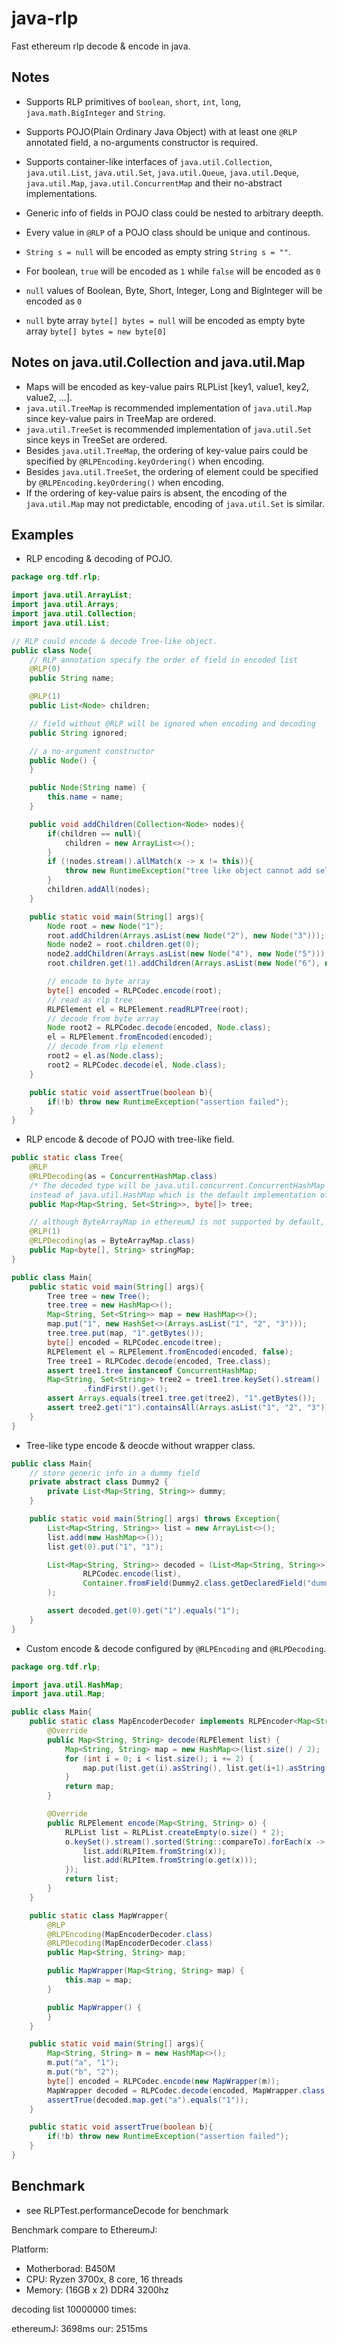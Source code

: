 # java-rlp

Fast ethereum rlp decode & encode in java.

## Notes

- Supports RLP primitives of ```boolean```, ```short```, ```int```, ```long```, ```java.math.BigInteger``` and ```String```.
- Supports POJO(Plain Ordinary Java Object) with at least one ```@RLP``` annotated field, a no-arguments constructor is required.
- Supports container-like interfaces of ```java.util.Collection```, ```java.util.List```, ```java.util.Set```, ```java.util.Queue```, ```java.util.Deque```, ```java.util.Map```, ```java.util.ConcurrentMap``` and their no-abstract implementations.
- Generic info of fields in POJO class could be nested to arbitrary deepth.
- Every value in ```@RLP``` of a POJO class should be unique and continous.

- ```String s = null``` will be encoded as empty string ```String s = ""```.
- For boolean, ```true``` will be encoded as ```1``` while ```false``` will be encoded as ```0```
- ```null``` values of Boolean, Byte, Short, Integer, Long and BigInteger will be encoded as ```0```
- ```null``` byte array ```byte[] bytes = null``` will be encoded as empty byte array ```byte[] bytes = new byte[0]```

## Notes on java.util.Collection and java.util.Map

- Maps will be encoded as key-value pairs RLPList [key1, value1, key2, value2, ...].
- ```java.util.TreeMap``` is recommended implementation of ```java.util.Map``` since key-value pairs in TreeMap are ordered.
- ```java.util.TreeSet``` is recommended implementation of ```java.util.Set``` since keys in TreeSet are ordered.
- Besides ```java.util.TreeMap```, the ordering of key-value pairs could be specified by ```@RLPEncoding.keyOrdering()``` when encoding.
- Besides ```java.util.TreeSet```, the ordering of element could be specified by ```@RLPEncoding.keyOrdering()``` when encoding.
- If the ordering of key-value pairs is absent, the encoding of the ```java.util.Map``` may not predictable, encoding of ```java.util.Set``` is similar.

## Examples

- RLP encoding & decoding of POJO.

```java
package org.tdf.rlp;

import java.util.ArrayList;
import java.util.Arrays;
import java.util.Collection;
import java.util.List;

// RLP could encode & decode Tree-like object.
public class Node{
    // RLP annotation specify the order of field in encoded list
    @RLP(0)
    public String name;

    @RLP(1)
    public List<Node> children;

    // field without @RLP will be ignored when encoding and decoding
    public String ignored;

    // a no-argument constructor
    public Node() {
    }

    public Node(String name) {
        this.name = name;
    }

    public void addChildren(Collection<Node> nodes){
        if(children == null){
            children = new ArrayList<>();
        }
        if (!nodes.stream().allMatch(x -> x != this)){
            throw new RuntimeException("tree like object cannot add self as children");
        }
        children.addAll(nodes);
    }

    public static void main(String[] args){
        Node root = new Node("1");
        root.addChildren(Arrays.asList(new Node("2"), new Node("3")));
        Node node2 = root.children.get(0);
        node2.addChildren(Arrays.asList(new Node("4"), new Node("5")));
        root.children.get(1).addChildren(Arrays.asList(new Node("6"), new Node("7")));

        // encode to byte array
        byte[] encoded = RLPCodec.encode(root);
        // read as rlp tree
        RLPElement el = RLPElement.readRLPTree(root);
        // decode from byte array
        Node root2 = RLPCodec.decode(encoded, Node.class);
        el = RLPElement.fromEncoded(encoded);
        // decode from rlp element
        root2 = el.as(Node.class);
        root2 = RLPCodec.decode(el, Node.class);
    }

    public static void assertTrue(boolean b){
        if(!b) throw new RuntimeException("assertion failed");
    }
}
```

- RLP encode & decode of POJO with tree-like field.

```java
public static class Tree{
    @RLP
    @RLPDecoding(as = ConcurrentHashMap.class) 
    /* The decoded type will be java.util.concurrent.ConcurrentHashMap 
    instead of java.util.HashMap which is the default implementation of java.util.Map. */ 
    public Map<Map<String, Set<String>>, byte[]> tree;

    // although ByteArrayMap in ethereumJ is not supported by default, you can enable it by annotation
    @RLP(1)
    @RLPDecoding(as = ByteArrayMap.class)
    public Map<byte[], String> stringMap;
}
```    

```java
public class Main{
    public static void main(String[] args){
        Tree tree = new Tree();
        tree.tree = new HashMap<>();
        Map<String, Set<String>> map = new HashMap<>();
        map.put("1", new HashSet<>(Arrays.asList("1", "2", "3")));
        tree.tree.put(map, "1".getBytes());
        byte[] encoded = RLPCodec.encode(tree);
        RLPElement el = RLPElement.fromEncoded(encoded, false);
        Tree tree1 = RLPCodec.decode(encoded, Tree.class);
        assert tree1.tree instanceof ConcurrentHashMap;
        Map<String, Set<String>> tree2 = tree1.tree.keySet().stream()
                .findFirst().get();
        assert Arrays.equals(tree1.tree.get(tree2), "1".getBytes());
        assert tree2.get("1").containsAll(Arrays.asList("1", "2", "3"));
    }
}
```

- Tree-like type encode & deocde without wrapper class.

```java
public class Main{
    // store generic info in a dummy field
    private abstract class Dummy2 {
        private List<Map<String, String>> dummy;
    }

    public static void main(String[] args) throws Exception{
        List<Map<String, String>> list = new ArrayList<>();
        list.add(new HashMap<>());
        list.get(0).put("1", "1");

        List<Map<String, String>> decoded = (List<Map<String, String>>) RLPCodec.decodeContainer(
                RLPCodec.encode(list),
                Container.fromField(Dummy2.class.getDeclaredField("dummy"))
        );

        assert decoded.get(0).get("1").equals("1");
    }
}
```


- Custom encode & decode configured by ```@RLPEncoding``` and ```@RLPDecoding```.

```java
package org.tdf.rlp;

import java.util.HashMap;
import java.util.Map;

public class Main{
    public static class MapEncoderDecoder implements RLPEncoder<Map<String, String>>, RLPDecoder<Map<String, String>> {
        @Override
        public Map<String, String> decode(RLPElement list) {
            Map<String, String> map = new HashMap<>(list.size() / 2);
            for (int i = 0; i < list.size(); i += 2) {
                map.put(list.get(i).asString(), list.get(i+1).asString());
            }
            return map;
        }

        @Override
        public RLPElement encode(Map<String, String> o) {
            RLPList list = RLPList.createEmpty(o.size() * 2);
            o.keySet().stream().sorted(String::compareTo).forEach(x -> {
                list.add(RLPItem.fromString(x));
                list.add(RLPItem.fromString(o.get(x)));
            });
            return list;
        }
    }

    public static class MapWrapper{
        @RLP
        @RLPEncoding(MapEncoderDecoder.class)
        @RLPDecoding(MapEncoderDecoder.class)
        public Map<String, String> map;

        public MapWrapper(Map<String, String> map) {
            this.map = map;
        }

        public MapWrapper() {
        }
    }

    public static void main(String[] args){
        Map<String, String> m = new HashMap<>();
        m.put("a", "1");
        m.put("b", "2");
        byte[] encoded = RLPCodec.encode(new MapWrapper(m));
        MapWrapper decoded = RLPCodec.decode(encoded, MapWrapper.class);
        assertTrue(decoded.map.get("a").equals("1"));
    }

    public static void assertTrue(boolean b){
        if(!b) throw new RuntimeException("assertion failed");
    }
}

```

## Benchmark 

- see RLPTest.performanceDecode for benchmark

Benchmark compare to EthereumJ:

Platform: 

- Motherborad: B450M
- CPU: Ryzen 3700x, 8 core, 16 threads
- Memory: (16GB x 2) DDR4 3200hz

decoding list 10000000 times: 

ethereumJ: 3698ms 
our: 2515ms

